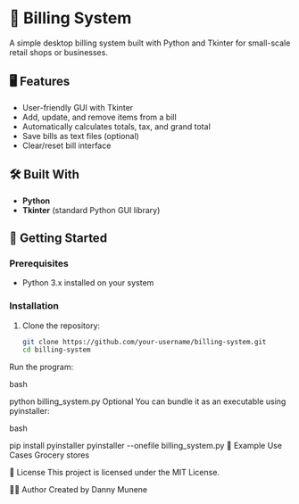 # 🧾 Billing System

A simple desktop billing system built with Python and Tkinter for small-scale retail shops or businesses.

## 🖥️ Features

- User-friendly GUI with Tkinter
- Add, update, and remove items from a bill
- Automatically calculates totals, tax, and grand total
- Save bills as text files (optional)
- Clear/reset bill interface

## 🛠️ Built With

- **Python**
- **Tkinter** (standard Python GUI library)

## 🚀 Getting Started

### Prerequisites

- Python 3.x installed on your system

### Installation

1. Clone the repository:
   ```bash
   git clone https://github.com/your-username/billing-system.git
   cd billing-system
Run the program:

bash

python billing_system.py
Optional
You can bundle it as an executable using pyinstaller:

bash

pip install pyinstaller
pyinstaller --onefile billing_system.py
🧾 Example Use Cases
Grocery stores


📄 License
This project is licensed under the MIT License.

🙋‍♀️ Author
Created by Danny Munene
